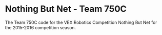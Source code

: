 # Nothing But Net - Team 750C
The Team 750C code for the VEX Robotics Competition Nothing But Net for the 2015-2016 competition season.
